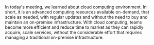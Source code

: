In today's meeting, we learned about cloud computing environment. In short, it is an advanced computing resources available on-demand, that scale as needed, with regular updates and without the need to buy and maintain an on-premise infrastructure. With cloud computing, teams become more efficient and reduce time to market as they can rapidly acquire, scale services, without the considerable effort that requires managing a traditional on-premise infrastructure.
